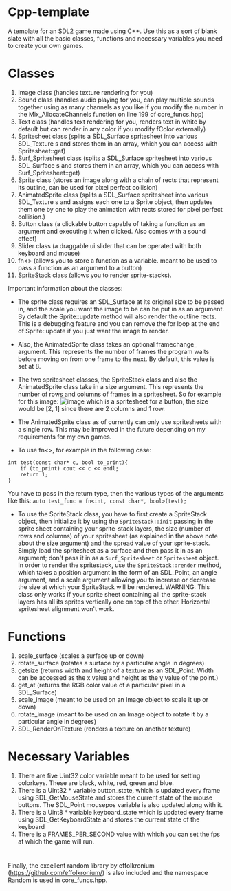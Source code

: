 # Cpp-template
A template for an SDL2 game made using C++. Use this as a sort of blank slate with all the basic classes, functions and necessary variables you need to create your own games.
# Classes
1) Image class (handles texture rendering for you)
2) Sound class (handles audio playing for you, can play multiple sounds together using as many channels as you like if you modify the number in the Mix_AllocateChannels function on line 199 of core_funcs.hpp)
3) Text class (handles text rendering for you, renders text in white by default but can render in any color if you modify fColor externally)
4) Spritesheet class (splits a SDL_Surface spritesheet into various SDL_Texture s and stores them in an array, which you can access with Spritesheet::get)
5) Surf_Spritesheet class (splits a SDL_Surface spritesheet into various SDL_Surface s and stores them in an array, which you can access with Surf_Spritesheet::get)
6) Sprite class (stores an image along with a chain of rects that represent its outline, can be used for pixel perfect collision)
7) AnimatedSprite class (splits a SDL_Surface spritesheet into various SDL_Texture s and assigns each one to a Sprite object, then updates them one by one to play the animation with rects stored for pixel perfect collision.)
8) Button class (a clickable button capable of taking a function as an argument and executing it when clicked. Also comes with a sound effect)
9) Slider class (a draggable ui slider that can be operated with both keyboard and mouse)
10) fn<> (allows you to store a function as a variable. meant to be used to pass a function as an argument to a button)
11) SpriteStack class (allows you to render sprite-stacks).
    
Important information about the classes: 

- The sprite class requires an SDL_Surface at its original size to be passed in, and the scale you want the image to be can be put in as an argument. By default the Sprite::update method will also render the outline rects. This is a debugging feature and you can remove the for loop at the end of Sprite::update if you just want the image to render. 

- Also, the AnimatedSprite class takes an optional framechange_ argument. This represents the number of frames the program waits before moving on from one frame to the next. By default, this value is set at 8.

- The two spritesheet classes, the SpriteStack class and also the AnimatedSprite class take in a size argument. This represents the number of rows and columns of frames in a spritesheet. So for example for this image:
![image](https://user-images.githubusercontent.com/99664810/235335349-07f310d3-5f31-4038-ba25-1bc1a0f9940d.png) which is a spritesheet for a button, the size would be [2, 1] since there are 2 columns and 1 row.

- The AnimatedSprite class as of currently can only use spritesheets with a single row. This may be improved in the future depending on my requirements for my own games.

- To use fn<>, for example in the following case:
```
int test(const char* c, bool to_print){
    if (to_print) cout << c << endl;
    return 1;
}
```
You have to pass in the return type, then the various types of the arguments like this: ```auto test_func = fn<int, const char*, bool>(test);```

- To use the SpriteStack class, you have to first create a SpriteStack object, then initialize it by using the ```SpriteStack::init``` passing in the sprite sheet containing your sprite-stack layers, the size (number of rows and columns) of your spritesheet (as explained in the above note about the size argument) and the spread value of your sprite-stack. Simply load the spritesheet as a surface and then pass it in as an argument; don't pass it in as a ```Surf_Spritesheet``` or ```Spritesheet``` object. In order to render the spritestack, use the ```SpriteStack::render``` method, which takes a position argument in the form of an SDL_Point, an angle argument, and a scale argument allowing you to increase or decrease the size at which your SpriteStack will be rendered. WARNING: This class only works if your sprite sheet containing all the sprite-stack layers has all its sprites vertically one on top of the other. Horizontal spritesheet alignment won't work.

# Functions
1) scale_surface (scales a surface up or down)
2) rotate_surface (rotates a surface by a particular angle in degrees)
3) getsize (returns width and height of a texture as an SDL_Point. Width can be accessed as the x value and height as the y value of the point.)
4) get_at (returns the RGB color value of a particular pixel in a SDL_Surface)
5) scale_image (meant to be used on an Image object to scale it up or down)
6) rotate_image (meant to be used on an Image object to rotate it by a particular angle in degrees)
7) SDL_RenderOnTexture (renders a texture on another texture)

# Necessary Variables
1) There are five Uint32 color variable meant to be used for setting colorkeys. These are black, white, red, green and blue.
2) There is a Uint32 * variable button_state, which is updated every frame using SDL_GetMouseState and stores the current state of the mouse buttons. The SDL_Point mousepos variable is also updated along with it.
3) There is a Uint8 * variable keyboard_state which is updated every frame using SDL_GetKeyboardState and stores the current state of the keyboard
4) There is a FRAMES_PER_SECOND value with which you can set the fps at which the game will run.
# 
Finally, the excellent random library by effolkronium (https://github.com/effolkronium/) is also included and the namespace Random is used in core_funcs.hpp. 
